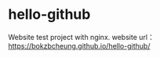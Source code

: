 # hello-github
Website test project with nginx.
website url：https://bokzbcheung.github.io/hello-github/

